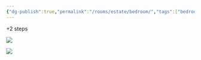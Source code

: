 ```yaml
---
{"dg-publish":true,"permalink":"/rooms/estate/bedroom/","tags":["bedroom"]}
---
```


+2 steps

![](https://i.imgur.com/PDS6uqV.jpeg)

![](https://i.imgur.com/i5jwFUx.jpeg)